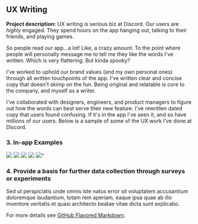 ## UX Writing

**Project description:** UX writing is serious biz at Discord. Our users are *highly* engaged. They spend hours on the app hanging out, talking to their friends, and playing games. 

So people read our app...a lot! Like, a crazy amount. To the point where people will personally message me to tell me they like the words I've written. Which is very flattering. But kinda spooky?

I've worked to uphold our brand values (and my own personal ones) through all written touchpoints of the app. I've written clear and concise copy that doesn't skimp on the fun. Being original and relatable is core to the company, and myself as a writer.

I've collaborated with designers, engineers, and product managers to figure out how the words can best serve their new feature. I've rewritten dated copy that users found confusing. If it's in the app I've seen it, and so have millions of our users. Below is a sample of some of the UX work I've done at Discord.

### 3. In-app Examples

<img src="example 1_mobile.png"/>
<img src="example1.png"/>
<img src="Annotation 2020-03-24 201913.png"/>
<img src="Annotation 2020-03-10 183016.png"/>
<img src="<img src="Annotation 2020-03-10 183016.png"/>"

### 4. Provide a basis for further data collection through surveys or experiments

Sed ut perspiciatis unde omnis iste natus error sit voluptatem accusantium doloremque laudantium, totam rem aperiam, eaque ipsa quae ab illo inventore veritatis et quasi architecto beatae vitae dicta sunt explicabo. 

For more details see [GitHub Flavored Markdown](https://guides.github.com/features/mastering-markdown/).
